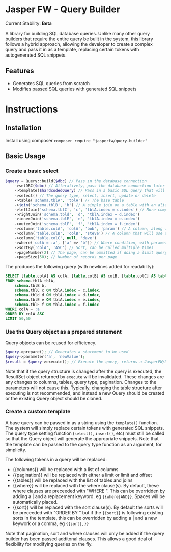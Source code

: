 # Jasper FW - Query Builder

Current Stability: **Beta**

A library for building SQL database queries. Unlike many other query builders that require the entire query be built in
the system, this library follows a hybrid approach, allowing the developer to create a complex query and pass it in as
a template, replacing certain tokens with autogenerated SQL snippets.

## Features

- Generates SQL queries from scratch
- Modifies passed SQL queries with generated SQL snippets

# Instructions

## Installation
Install using composer `composer require "jasperfw/query-builder"`

## Basic Usage
### Create a basic select
```php
$query = Query::build($dbc) // Pass in the database connection
    ->setDBC($dbc) // Alteratively, pass the database connection later
    ->template($hardcodedQuery) // Pass in a basic SQL query that will be modified
    ->select() // The query type, select, insert, update or delete
    ->table('schema.tblA', 'tblA') // The base table
    ->join('schema.tblB', 'b') // A simple join on a table with an alias
    ->leftJoin('schema.tblC', 'c', 'tblA.index = c.index') // More complex join with condition
    ->rightJoin('schema.tbld', 'd', 'tblA.index = d.index')
    ->innerJoin('schema.tblE', 'e', 'tblA.index = e.index')
    ->outerJoin('schema.tblF', 'f', 'tblA.index = f.index')
    ->column('table.colA', 'colA', 'bob', 'param') // A column, along with a parameter
    ->column('table.colB', 'colB', 'steve') // A column that will use a default parameter name
    ->column('table.colC', null, 'dave')
    ->where('colA = :a', ['a' => 'b']) // Where condition, with parameters
    ->sortBy('colA', 'ASC') // Sort, can be called multiple times
    ->pageNumber(2) // The page, can be ommitted if doing a limit query
    ->pageSize(50); // Number of records per page
```

The produces the following query (with newlines added for readablity):
```sql
SELECT [table.colA] AS colA, [table.colB] AS colB, [table.colC] AS table.colC 
FROM schema.tblA tblA,
    schema.tblB b, 
    schema.tblC c ON tblA.index = c.index, 
    schema.tbld d ON tblA.index = d.index, 
    schema.tblE e ON tblA.index = e.index, 
    schema.tblF f ON tblA.index = f.index 
WHERE colA = :a
ORDER BY colA ASC
LIMIT 50,50
```

### Use the Query object as a prepared statement
Query objects can be reused for efficiency.
```php
$query->prepare(); // Generates a statement to be used
$query->parameter('a', 'newValue');
$result = $query->execute(); // Execute the query, returns a JasperFW/DataAccess/ResultSet::ResultSet object
```
Note that if the query structure is changed after the query is executed, the ResultSet object returned by `execute` will
be invalidated. These changes are any changes to columns, tables, query type, pagination. Changes to the parameters will
not cause this. Typically, changing the table structure after executing is not recommended, and instead a new Query
should be created or the existing Query object should be cloned.

### Create a custom template
A base query can be passed in as a string using the `template()` function. The system will simply replace certain tokens
with generated SQL snippets. The query type setting function (`select()`, `insert()`, etc) must still be called so that
the Query object will generate the appropriate snippets. Note that the template can be passed to the query type function
as an argument, for simplicity.

The following tokens in a query will be replaced:

- {{columns}} will be replaced with a list of columns
- {{pagination}} will be replaced with either a limit or limit and offset
- {{tables}} will be replaced with the list of tables and joins
- {{where}} will be replaced with the where clause(s). By default, these where clauses are preceeded with "WHERE ". This
can be overridden by adding a | and a replacement keyword. eg `{{where|AND}}`. Spaces will be automatically placed.
- {{sort}} will be replaced with the sort clause(s). By default the sorts will be preceeded with "ORDER BY " but if the
`{{sort}}` is following existing sorts in the template, this can be overridden by adding a | and a new keywork or a
comma, eg `{{sort|,}}`

Note that pagination, sort and where clauses will only be added if the query builder has been passed additonal clauses.
This allows a good deal of flexibility for modifying queries on the fly.